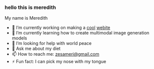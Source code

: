 ### hello this is meredith

<!--
**zesameri/zesameri** is a ✨ _special_ ✨ repository because its `README.md` (this file) appears on your GitHub profile.
-->
My name is Meredith
- 🔭 I’m currently working on making a [cool](https://www.youtube.com/watch?v=923uTY2q71I) [webite](https://zesameri.github.io)
- 🌱 I’m currently learning how to create multimodal image generation models
- 🤔 I’m looking for help with world peace
- 💬 Ask me about my diet
- 📫 How to reach me: zesameri@gmail.com
- ⚡ Fun fact: I can pick my nose with my tongue

